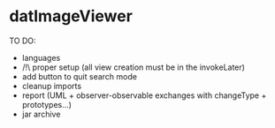 # datImageViewer
TO DO:
- languages
- /!\ proper setup (all view creation must be in the invokeLater)
- add button to quit search mode
- cleanup imports
- report (UML + observer-observable exchanges with changeType + prototypes...)
- jar archive
